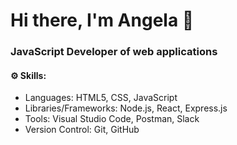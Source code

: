# Hi there, I'm Angela 👋
### JavaScript Developer of web applications

#### ⚙️ Skills: 
- Languages: HTML5, CSS, JavaScript
- Libraries/Frameworks: Node.js, React, Express.js
- Tools: Visual Studio Code, Postman, Slack
- Version Control: Git, GitHub
